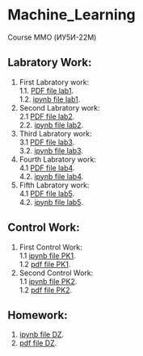 # Machine_Learning
Course MMO (ИУ5И-22М)
## Labratory Work:
1. First Labratory work:  
1.1. [PDF file lab1](https://github.com/farahshahhoud/Machine_Learning/blob/master/First_Lab.pdf).   
1.2. [ipynb file lab1](https://github.com/farahshahhoud/Machine_Learning/blob/master/First_Lab_(1).ipynb).   
2. Second Labratory work:  
2.1 [PDF file lab2](https://github.com/farahshahhoud/Machine_Learning/blob/master/Second_lab.pdf).   
2.2. [ipynb file lab2](https://github.com/farahshahhoud/Machine_Learning/blob/master/Second_lab.ipynb).   
3. Third Labratory work:  
3.1 [PDF file lab3](https://github.com/farahshahhoud/Machine_Learning/blob/master/Lab3MMO.pdf).   
3.2. [ipynb file lab3](https://github.com/farahshahhoud/Machine_Learning/blob/master/%D0%9B%D0%B0%D0%B13.ipynb).   
4. Fourth Labratory work:  
4.1 [PDF file lab4](https://github.com/farahshahhoud/Machine_Learning/blob/master/Labratory4.pdf).   
4.2. [ipynb file lab4](https://github.com/farahshahhoud/Machine_Learning/blob/master/Labratory4.ipynb).  
4. Fifth Labratory work:  
4.1 [PDF file lab5](https://github.com/farahshahhoud/Machine_Learning/blob/master/Labratory5.pdf).   
4.2. [ipynb file lab5](https://github.com/farahshahhoud/Machine_Learning/blob/master/Labratory5.ipynb).  
  
## Control Work:
1. First Control Work:  
1.1 [ipynb file PK1](https://github.com/farahshahhoud/Machine_Learning/blob/master/PK1.ipynb).   
1.2 [pdf file PK1](https://github.com/farahshahhoud/Machine_Learning/blob/master/%D0%A0%D0%9A1_%D0%9C%D0%9C%D0%9E.pdf). 
1. Second Control Work:  
1.1 [ipynb file PK2](https://github.com/farahshahhoud/Machine_Learning/blob/master/PK2.ipynb).   
1.2 [pdf file PK2](https://github.com/farahshahhoud/Machine_Learning/blob/master/PK2.pdf).

## Homework:
1. [ipynb file DZ](https://github.com/farahshahhoud/Machine_Learning/blob/master/%D0%94%D0%97.ipynb).   
2. [pdf file DZ](https://github.com/farahshahhoud/Machine_Learning/blob/master/%D0%94%D0%97.pdf).

